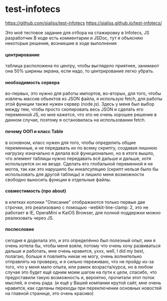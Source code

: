# test-infotecs

https://github.com/sialiss/test-infotecs
https://sialiss.github.io/test-infotecs/

Это моё тестовое задание для отбора на стажировку в Infotecs, JS разработчик
В коде есть комментарии и JSDoc, тут я объясняю некоторые решения, возникшие в ходе выполнения

#### центрирование
таблица расположена по центру, чтобы выглядело приятнее, занимают она 50% ширины экрана, если надо, то центрирование легко убрать.

#### необходимость сервера
во-первых, это нужно для работы импортов,
во-вторых, для того, чтобы извлечь массив объектов из JSON файла, я использую fetch, для работы этой функции также нужен сервер (node.js). Здесь у меня был выбор между тем, чтобы просто скопировать весь JSON и сделать его переменной JS, но мне кажется, что это не очень хорошее решение в данном случае, поэтому я остановилась на использовании fetch.

#### почему ООП и класс Table
в основном, класс нужен для того, чтобы определить общие переменные, и не передавать их по всему скрипту, создавая лишнюю нагрузку
изначально я делала всё функционально, но в итоге вышло, что элемент таблицы нужно передавать всё дальше и дальше, хотя используется он не везде. Сделать его глобальной переменной я не могла, так как это нарушило бы инкапсуляцию (скрипт нельзя было бы использовать для другой таблицы) и лишило меня возможности свободно выносить функции в отдельные файлы.

#### совместимость (про about)
в клетках колонки "Описание" отображаются только первые две строчки, это реализовано с помощью -webkit-line-clamp: 2, это не работает в IE, OperaMini и KaiOS Browser, для полной поддержки можно реализовать через JS.

#### послесловие
сегодня я доделала это, и это определённо был полезный опыт, иии я очень хотела бы, чтобы меня взяли, потому что очень хочу развиваться дальше и работать, мне очень нравится, уххх, well, I did my best, полагаю, больше я повлиять никак не могу, очень волнительно отправлять на проверку, и я сильно переживаю, что не пройду из-за того, что у меня мало опыта, или рамок возраста/курса, но в любом случае это будет ещё одним моим шагом на пути к цели, спасибо, что предоставили такую возможность и, вероятно, прочитали этот поток мыслей, я очень рада.
(и ещё у Вашей компании крутой сайт, мне очень нравится, как сделаны переходы при переключении основных новостей на главной странице, это очень красиво)